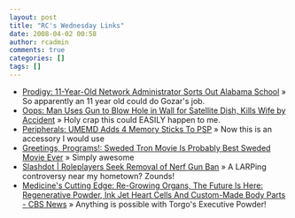 ```yaml
---
layout: post
title: "RC's Wednesday Links"
date: 2008-04-02 00:58
author: rcadmin
comments: true
categories: []
tags: []
---
```

<ul>
<li><a href="http://gizmodo.com/373842/11+year+old-network-administrator-sorts-out-alabama-school" title="Prodigy: 11-Year-Old Network Administrator Sorts Out Alabama School">Prodigy: 11-Year-Old Network Administrator Sorts Out Alabama School</a> &raquo; So apparently an 11 year old could do Gozar's job.</li>
<li><a href="http://gizmodo.com/373487/man-uses-gun-to-blow-hole-in-wall-for-satellite-dish-kills-wife-by-accident" title="Oops: Man Uses Gun to Blow Hole in Wall for Satellite Dish, Kills Wife by Accident">Oops: Man Uses Gun to Blow Hole in Wall for Satellite Dish, Kills Wife by Accident</a> &raquo; Holy crap this could EASILY happen to me.</li>
<li><a href="http://kotaku.com/372940/umemd-adds-4-memory-sticks-to-psp" title="Peripherals: UMEMD Adds 4 Memory Sticks To PSP">Peripherals: UMEMD Adds 4 Memory Sticks To PSP</a> &raquo; Now this is an accessory I would use</li>
<li><a href="http://gizmodo.com/372771/sweded-tron-movie-is-probably-best-sweded-movie-ever" title="Greetings, Programs!: Sweded Tron Movie Is Probably Best Sweded Movie Ever">Greetings, Programs!: Sweded Tron Movie Is Probably Best Sweded Movie Ever</a> &raquo; Simply awesome</li>
<li><a href="http://games.slashdot.org/article.pl?sid=08/03/26/2247224&amp;from=rss" title="Slashdot | Roleplayers Seek Removal of Nerf Gun Ban">Slashdot | Roleplayers Seek Removal of Nerf Gun Ban</a> &raquo; A LARPing controversy near my hometown? Zounds!</li>
<li><a href="http://www.cbsnews.com/stories/2008/03/22/sunday/main3960219.shtml" title="Medicine's Cutting Edge: Re-Growing Organs, The Future Is Here: Regenerative Powder, Ink Jet Heart Cells And Custom-Made Body Parts - CBS News">Medicine's Cutting Edge: Re-Growing Organs, The Future Is Here: Regenerative Powder, Ink Jet Heart Cells And Custom-Made Body Parts - CBS News</a> &raquo; Anything is possible with Torgo's Executive Powder!</li>
</ul>

